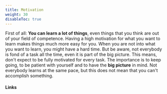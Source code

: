 ```yaml
---
title: Motivation
weight: 30
disableToc: true
---
```


First of all: **You can learn a lot of things**, even things that you think are
out of your field of competence. Having a high motivation for what you want to
learn makes things much more easy for you. When you are not into what you want
to learn, you might have a hard time. But be aware, not everybody is fond of a
task all the time, even it is part of the big picture. This means, don't expect
to be fully motivated for every task. The importance is to keep going, to be
patient with yourself and to have the **big picture** in mind. Not everybody
learns at the same pace, but this does not mean that you can't accomplish
something.

#### Links
